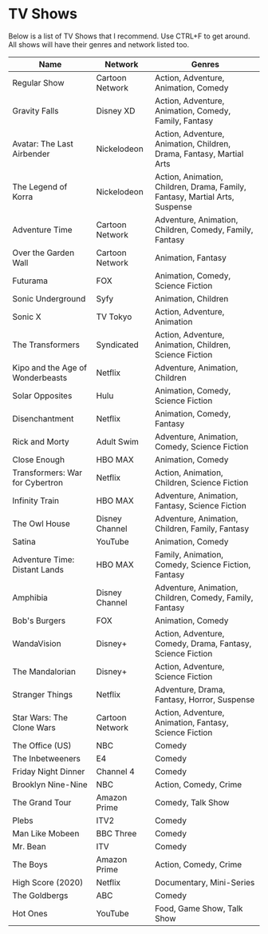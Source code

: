 TV Shows
===========================

Below is a list of TV Shows that I recommend. Use CTRL+F to get around. All shows will have their genres and network listed too.

|Name|Network|Genres|
|---|---|---|
|Regular Show|Cartoon Network|Action, Adventure, Animation, Comedy|
|Gravity Falls|Disney XD|Action, Adventure, Animation, Comedy, Family, Fantasy|
|Avatar: The Last Airbender|Nickelodeon|Action, Adventure, Animation, Children, Drama, Fantasy, Martial Arts|
|The Legend of Korra|Nickelodeon|Action, Animation, Children, Drama, Family, Fantasy, Martial Arts, Suspense|
|Adventure Time|Cartoon Network|Adventure, Animation, Children, Comedy, Family, Fantasy|
|Over the Garden Wall|Cartoon Network|Animation, Fantasy|
|Futurama|FOX|Animation, Comedy, Science Fiction|
|Sonic Underground|Syfy|Animation, Children|
|Sonic X|TV Tokyo|Action, Adventure, Animation|
|The Transformers|Syndicated|Action, Adventure, Animation, Children, Science Fiction|
|Kipo and the Age of Wonderbeasts|Netflix|Adventure, Animation, Children|
|Solar Opposites|Hulu|Animation, Comedy, Science Fiction|
|Disenchantment|Netflix|Animation, Comedy, Fantasy|
|Rick and Morty|Adult Swim|Adventure, Animation, Comedy, Science Fiction|
|Close Enough|HBO MAX|Animation, Comedy|
|Transformers: War for Cybertron|Netflix|Action, Animation, Children, Science Fiction|
|Infinity Train|HBO MAX|Adventure, Animation, Fantasy, Science Fiction|
|The Owl House|Disney Channel|Adventure, Animation, Children, Family, Fantasy|
|Satina|YouTube|Animation, Comedy|
|Adventure Time: Distant Lands|HBO MAX|Family, Animation, Comedy, Science Fiction, Fantasy|
|Amphibia|Disney Channel|Adventure, Animation, Children, Comedy, Family, Fantasy|
|Bob's Burgers|FOX|Animation, Comedy|
|WandaVision|Disney+|Action, Adventure, Comedy, Drama, Fantasy, Science Fiction|
|The Mandalorian|Disney+|Action, Adventure, Science Fiction|
|Stranger Things|Netflix|Adventure, Drama, Fantasy, Horror, Suspense|
|Star Wars: The Clone Wars|Cartoon Network|Action, Adventure, Animation, Fantasy, Science Fiction|
|The Office (US)|NBC|Comedy|
|The Inbetweeners|E4|Comedy|
|Friday Night Dinner|Channel 4|Comedy|
|Brooklyn Nine-Nine|NBC|Action, Comedy, Crime|
|The Grand Tour|Amazon Prime|Comedy, Talk Show|
|Plebs|ITV2|Comedy|
|Man Like Mobeen|BBC Three|Comedy|
|Mr. Bean|ITV|Comedy|
|The Boys|Amazon Prime|Action, Comedy, Crime|
|High Score (2020)|Netflix|Documentary, Mini-Series|
|The Goldbergs|ABC|Comedy|
|Hot Ones|YouTube|Food, Game Show, Talk Show|